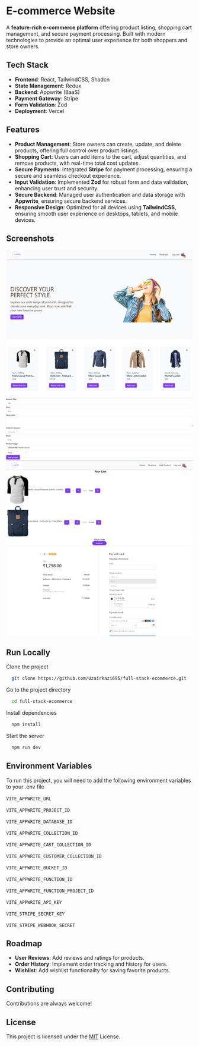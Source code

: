 
# E-commerce Website

A **feature-rich e-commerce platform** offering product listing, shopping cart management, and secure payment processing. Built with modern technologies to provide an optimal user experience for both shoppers and store owners.


## Tech Stack

- **Frontend**: React, TailwindCSS, Shadcn
- **State Management**: Redux
- **Backend**: Appwrite (BaaS)
- **Payment Gateway**: Stripe
- **Form Validation**: Zod
- **Deployment**: Vercel
## Features

- **Product Management**: Store owners can create, update, and delete products, offering full control over product listings.
- **Shopping Cart**: Users can add items to the cart, adjust quantities, and remove products, with real-time total cost updates.
- **Secure Payments**: Integrated **Stripe** for payment processing, ensuring a secure and seamless checkout experience.
- **Input Validation**: Implemented **Zod** for robust form and data validation, enhancing user trust and security.
- **Secure Backend**: Managed user authentication and data storage with **Appwrite**, ensuring secure backend services.
- **Responsive Design**: Optimized for all devices using **TailwindCSS**, ensuring smooth user experience on desktops, tablets, and mobile devices.

## Screenshots

![Home Page](./public/home-page.png)
![Product Page](./public/product-page.png)
![Product Listing Page](./public/product-listing-page.png)
![Shopping Cart Page](./public/cart-page.png)
![Payment Page](./public/payment-page.png)



## Run Locally

Clone the project

```bash
  git clone https://github.com/Uzairkazi695/full-stack-ecommerce.git
```

Go to the project directory

```bash
  cd full-stack-ecommerce
```

Install dependencies

```bash
  npm install
```

Start the server

```bash
  npm run dev
```


## Environment Variables

To run this project, you will need to add the following environment variables to your .env file

`VITE_APPWRITE_URL`

`VITE_APPWRITE_PROJECT_ID`

`VITE_APPWRITE_DATABASE_ID`

`VITE_APPWRITE_COLLECTION_ID`

`VITE_APPWRITE_CART_COLLECTION_ID`

`VITE_APPWRITE_CUSTOMER_COLLECTION_ID `

`VITE_APPWRITE_BUCKET_ID`

`VITE_APPWRITE_FUNCTION_ID `

`VITE_APPWRITE_FUNCTION_PROJECT_ID`

`VITE_APPWRITE_API_KEY`

`VITE_STRIPE_SECRET_KEY`

`VITE_STRIPE_WEBHOOK_SECRET`



## Roadmap

- **User Reviews**: Add reviews and ratings for products.
- **Order History**: Implement order tracking and history for users.
- **Wishlist**: Add wishlist functionality for saving favorite products.


## Contributing

Contributions are always welcome!




## License

This project is licensed under the  [MIT](https://choosealicense.com/licenses/mit/) License.

